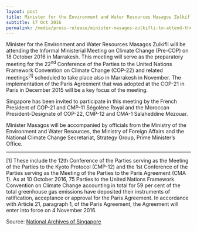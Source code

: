 ```yaml
---
layout: post
title: Minister for the Environment and Water Resources Masagos Zulkifli to Attend the Informal Ministerial Meeting on Climate Change, Marrakesh, Morocco, 18 October 2016
subtitle: 17 Oct 2016
permalink: /media/press-release/minister-masagos-zulkifli-to-attend-the-informal-ministerial-meeting-on-climate-change-marrakesh-morocco-18-october-2016
---
```

Minister for the Environment and Water Resources Masagos Zulkifli will be attending the Informal Ministerial Meeting on Climate Change (Pre-COP) on 18 October 2016 in Marrakesh. This meeting will serve as the preparatory meeting for the 22<sup>nd</sup> Conference of the Parties to the United Nations Framework Convention on Climate Change (COP-22) and related meetings<sup>[1]</sup> scheduled to take place also in Marrakesh in November. The implementation of the Paris Agreement that was adopted at the COP-21 in Paris in December 2015 will be a key focus of the meeting.

Singapore has been invited to participate in this meeting by the French President of COP-21 and CMP-11 Ségolène Royal and the Moroccan President-Designate of COP-22, CMP-12 and CMA-1 Salaheddine Mezouar.

Minister Masagos will be accompanied by officials from the Ministry of the Environment and Water Resources, the Ministry of Foreign Affairs and the National Climate Change Secretariat, Strategy Group, Prime Minister’s Office.

___

[1] These include the 12th Conference of the Parties serving as the Meeting of the Parties to the Kyoto Protocol (CMP-12) and the 1st Conference of the Parties serving as the Meeting of the Parties to the Paris Agreement (CMA 1). As at 10 October 2016, 75 Parties to the United Nations Framework Convention on Climate Change accounting in total for 59 per cent of the total greenhouse gas emissions have deposited their instruments of ratification, acceptance or approval for the Paris Agreement. In accordance with Article 21, paragraph 1, of the Paris Agreement, the Agreement will enter into force on 4 November 2016.

Source: [National Archives of Singapore](https://www.nas.gov.sg/archivesonline/data/pdfdoc/20161017004/MEWR%20Press%20Release%20for%20pre-COP%2022.pdf)
